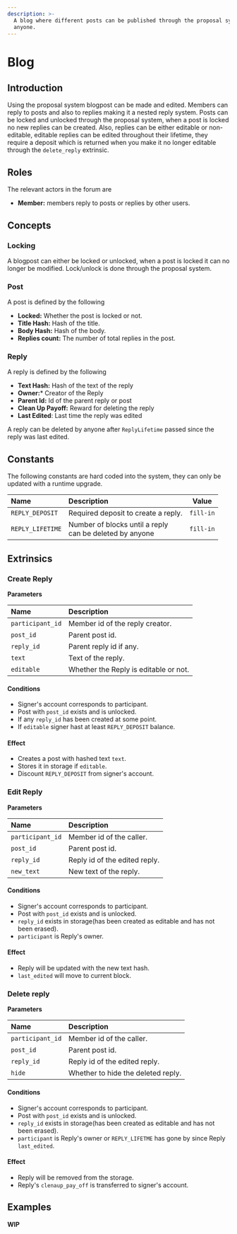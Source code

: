 ```yaml
---
description: >-
  A blog where different posts can be published through the proposal system and replyied to by
  anyone.
---
```


# Blog

## Introduction

Using the proposal system blogpost can be made and edited. Members can reply to posts and also to replies making it a nested reply system. Posts can be locked and unlocked through the proposal system, when a post is locked no new replies can be created.
Also, replies can be either editable or non-editable, editable replies can be edited throughout their lifetime, they require a deposit which is returned when you make it no longer editable through the `delete_reply` extrinsic.

## Roles

The relevant actors in the forum are

* **Member:** members reply to posts or replies by other users.

## Concepts

### Locking

A blogpost can either be locked or unlocked, when a post is locked it can no longer be modified. Lock/unlock is done through the proposal system.

### Post

A post is defined by the following

* **Locked:** Whether the post is locked or not.
* **Title Hash:** Hash of the title.
* **Body Hash:** Hash of the body.
* **Replies count:** The number of total replies in the post.

### Reply

A reply is defined by the following

* **Text Hash:** Hash of the text of the reply
* **Owner:*** Creator of the Reply
* **Parent Id:** Id of the parent reply or post
* **Clean Up Payoff:** Reward for deleting the reply
* **Last Edited**: Last time the reply was edited

A reply can be deleted by anyone after `ReplyLifetime` passed since the reply was last edited.


## Constants

The following constants are hard coded into the system, they can only be updated with a runtime upgrade.

<table>
  <thead>
    <tr>
      <th style="text-align:left">Name</th>
      <th style="text-align:left">Description</th>
      <th style="text-align:center">Value</th>
    </tr>
  </thead>
  <tbody>
    <tr>
      <td style="text-align:left"><code>REPLY_DEPOSIT</code>
      </td>
      <td style="text-align:left">Required deposit to create a reply.</td>
      <td style="text-align:center"><code>fill-in</code>
      </td>
    </tr>
    <tr>
      <td style="text-align:left"><code>REPLY_LIFETIME</code>
      </td>
      <td style="text-align:left">Number of blocks until a reply<br />
      can be deleted by anyone</td>
      <td style="text-align:center"><code>fill-in</code>
      </td>
    </tr>
  </tbody>
</table>

## Extrinsics

### Create Reply

**Parameters**

| Name | Description |
| :--- | :--- |
| `participant_id` | Member id of the reply creator. |
| `post_id` | Parent post id. |
| `reply_id` | Parent reply id if any. |
| `text` | Text of the reply. |
| `editable` | Whether the Reply is editable or not. |

#### Conditions

* Signer's account corresponds to participant.
* Post with `post_id` exists and is unlocked.
* If any `reply_id` has been created at some point.
* If `editable` signer hast at least `REPLY_DEPOSIT` balance.

#### Effect

* Creates a post with hashed text `text`.
* Stores it in storage if `editable`.
* Discount `REPLY_DEPOSIT` from signer's account.

### Edit Reply

**Parameters**

| Name | Description |
| :--- | :--- |
| `participant_id` | Member id of the caller. |
| `post_id` | Parent post id. |
| `reply_id` | Reply id of the edited reply. |
| `new_text` | New text of the reply. |

#### Conditions

* Signer's account corresponds to participant.
* Post with `post_id` exists and is unlocked.
* `reply_id` exists in storage(has been created as editable and has not been erased).
* `participant` is Reply's owner.

#### Effect

* Reply will be updated with the new text hash.
* `last_edited` will move to current block.

### Delete reply

**Parameters**

| Name | Description |
| :--- | :--- |
| `participant_id` | Member id of the caller. |
| `post_id` | Parent post id. |
| `reply_id` | Reply id of the edited reply. |
| `hide` | Whether to hide the deleted reply. |

#### Conditions

* Signer's account corresponds to participant.
* Post with `post_id` exists and is unlocked.
* `reply_id` exists in storage(has been created as editable and has not been erased).
* `participant` is Reply's owner or `REPLY_LIFETME` has gone by since Reply `last_edited`.

#### Effect

* Reply will be removed from the storage.
* Reply's `clenaup_pay_off` is transferred to signer's account.

## Examples

**WIP**
